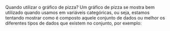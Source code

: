 Quando utilizar o gráfico de pizza?
Um gráfico de pizza se mostra bem utilizado quando usamos em variáveis categóricas, ou seja, estamos tentando mostrar como é composto aquele conjunto de dados ou melhor os diferentes tipos de dados que existem no conjunto, por exemplo:
